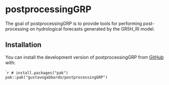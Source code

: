 
<!-- README.md is generated from README.Rmd. Please edit that file -->

# postprocessingGRP

<!-- badges: start -->
<!-- badges: end -->

The goal of postprocessingGRP is to provide tools for performing
post-processing on hydrological forecasts generated by the GR5H_RI
model.

## Installation

You can install the development version of postprocessingGRP from
[GitHub](https://github.com/) with:

\``r # install.packages("pak") pak::pak("gustavogabbardo/postprocessingGRP")`
